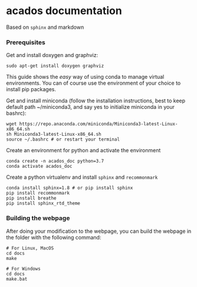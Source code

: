 # acados documentation

Based on `sphinx` and markdown

### Prerequisites

Get and install doxygen and graphviz:
```
sudo apt-get install doxygen graphviz
```

This guide shows the *easy* way of using conda to manage virtual environments. You can of course use the environment of your choice to install pip packages.

Get and install miniconda (follow the installation instructions, best to keep default path ~/miniconda3, and say yes to initialize miniconda in your bashrc):
```
wget https://repo.anaconda.com/miniconda/Miniconda3-latest-Linux-x86_64.sh
sh Miniconda3-latest-Linux-x86_64.sh
source ~/.bashrc # or restart your terminal
```

Create an environment for python and activate the environment
```
conda create -n acados_doc python=3.7
conda activate acados_doc
```

Create a python virtualenv and install `sphinx` and `recommonmark`

```
conda install sphinx=1.8 # or pip install sphinx
pip install recommonmark
pip install breathe
pip install sphinx_rtd_theme
```

### Building the webpage

After doing your modification to the webpage, you can build the webpage
in the folder with the following command:

```
# For Linux, MacOS
cd docs
make
```

```
# For Windows
cd docs
make.bat
```
